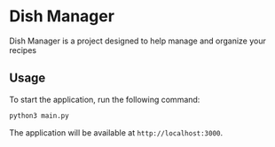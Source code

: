 # Dish Manager

Dish Manager is a project designed to help manage and organize your recipes

## Usage

To start the application, run the following command:
```bash
python3 main.py
```

The application will be available at `http://localhost:3000`.
